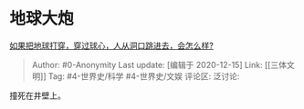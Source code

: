 # 地球大炮
[如果把地球打穿，穿过球心，人从洞口跳进去，会怎么样?](https://www.zhihu.com/question/340245424/answer/1621565698)

> Author: #0-Anonymity
> Last update: [编辑于 2020-12-15]
> Link: [[三体文明]]
> Tag: #4-世界史/科学 #4-世界史/文娱
> 评论区:
> 泛讨论:

撞死在井壁上。
